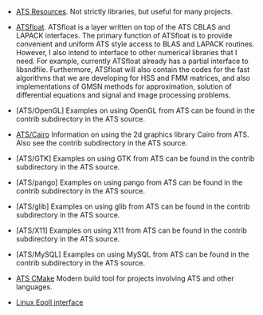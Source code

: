 * [ATS Resources](http://www.ats-lang.org/RESOURCE/).  Not strictly libraries, but useful for many projects.


+ [ATSfloat](http://scg.ece.ucsb.edu/ats.html).  ATSfloat is a layer written on top of the ATS CBLAS and LAPACK interfaces. The primary function of ATSfloat is to provide convenient and uniform ATS style access to BLAS and LAPACK routines. However, I also intend to interface to other numerical libraries that I need. For example, currently ATSfloat already has a partial interface to libsndfile. Furthermore, ATSfloat will also contain the codes for the fast algorithms that we are developing for HSS and FMM matrices, and also implementations of GMSN methods for approximation, solution of differential equations and signal and image processing problems.


+ [ATS/OpenGL] Examples on using OpenGL from ATS can be found in the contrib subdirectory in the ATS source.


+ [ATS/Cairo](http://www.ats-lang.org/DOCUMENT/ATSCAIRO/HTML/book1.html) Information on using the 2d graphics library Cairo from ATS. Also see the contrib subdirectory in the ATS source.


+ [ATS/GTK] Examples on using GTK from ATS can be found in the contrib subdirectory in the ATS source.


+ [ATS/pango] Examples on using pango from ATS can be found in the contrib subdirectory in the ATS source.


+ [ATS/glib] Examples on using glib from ATS can be found in the contrib subdirectory in the ATS source.


+ [ATS/X11] Examples on using X11 from ATS can be found in the contrib subdirectory in the ATS source.


+ [ATS/MySQL] Examples on using MySQL from ATS can be found in the contrib subdirectory in the ATS source.

+ [ATS CMake](https://ats-cmake-documentaition.readthedocs.org/en/latest/) Modern build tool for projects involving ATS and other languages.

+ [Linux Epoll interface](https://ezcrypt.it/rZ5n#MhHrh9mRydNuomSwXhP8XS6N)